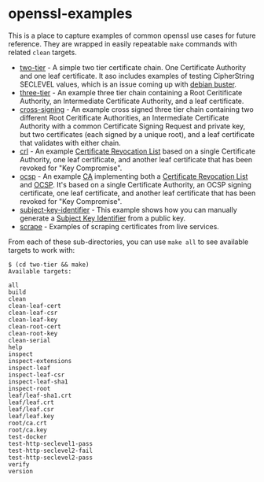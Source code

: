 # openssl-examples
This is a place to capture examples of common openssl use cases for future reference.  They are wrapped in easily repeatable `make` commands with related `clean` targets.

* [two-tier](two-tier/) - A simple two tier certificate chain.  One Certificate Authority and one leaf certificate.  It aso includes examples of testing CipherString SECLEVEL values, which is an issue coming up with [debian buster](https://www.debian.org/releases/stable/amd64/release-notes/ch-information.en.html#openssl-defaults).
* [three-tier](three-tier/) - An example three tier chain containing a Root Ceritificate Authority, an Intermediate Certificate Authority, and a leaf certificate.
* [cross-signing](cross-signing/) - An example cross signed three tier chain containing two different Root Ceritificate Authorities, an Intermediate Certificate Authority with a common Certificate Signing Request and private key, but two certificates (each signed by a unique root), and a leaf certificate that validates with either chain.
* [crl](crl/) - An example [Certificate Revocation List](https://en.wikipedia.org/wiki/Certificate_revocation_list) based on a single Certificate Authority, one leaf certificate, and another leaf certificate that has been revoked for "Key Compromise".
* [ocsp](ocsp/) - An example [CA](https://www.openssl.org/docs/man1.1.1/man1/ca.html) implementing both a [Certificate Revocation List](https://en.wikipedia.org/wiki/Certificate_revocation_list) and [OCSP](https://en.wikipedia.org/wiki/Online_Certificate_Status_Protocol).  It's based on a single Certificate Authority, an OCSP signing certificate, one leaf certificate, and another leaf certificate that has been revoked for "Key Compromise".
* [subject-key-identifier](subject-key-identifier/) - This example shows how you can manually generate a [Subject Key Identifier](https://tools.ietf.org/html/rfc5280#section-4.2.1.2) from a public key.
* [scrape](scrape/) - Examples of scraping certificates from live services.

From each of these sub-directories, you can use `make all` to see available targets to work with:
```
$ (cd two-tier && make)
Available targets:

all
build
clean
clean-leaf-cert
clean-leaf-csr
clean-leaf-key
clean-root-cert
clean-root-key
clean-serial
help
inspect
inspect-extensions
inspect-leaf
inspect-leaf-csr
inspect-leaf-sha1
inspect-root
leaf/leaf-sha1.crt
leaf/leaf.crt
leaf/leaf.csr
leaf/leaf.key
root/ca.crt
root/ca.key
test-docker
test-http-seclevel1-pass
test-http-seclevel2-fail
test-http-seclevel2-pass
verify
version
```
